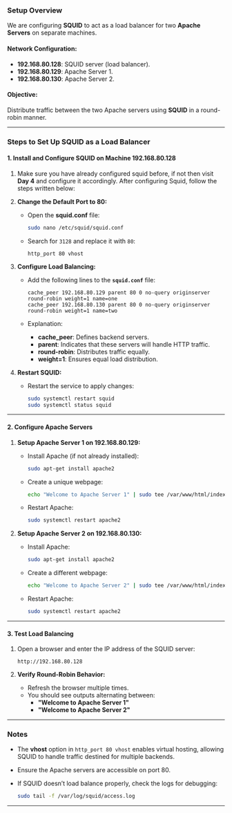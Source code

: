 ### **Setup Overview**

We are configuring **SQUID** to act as a load balancer for two **Apache Servers** on separate machines.

#### **Network Configuration:**

- **192.168.80.128**: SQUID server (load balancer).
- **192.168.80.129**: Apache Server 1.
- **192.168.80.130**: Apache Server 2.

#### **Objective:**

Distribute traffic between the two Apache servers using **SQUID** in a round-robin manner.

---

### **Steps to Set Up SQUID as a Load Balancer**

#### **1. Install and Configure SQUID on Machine 192.168.80.128**

1. Make sure you have already configured squid before, if not then visit **Day 4** and configure it accordingly. After configuring Squid, follow the steps written below:
    
2. **Change the Default Port to 80:**
    
    - Open the **squid.conf** file:
        
        ```bash
        sudo nano /etc/squid/squid.conf
        ```
        
    - Search for `3128` and replace it with `80`:
        
        ```plaintext
        http_port 80 vhost
        ```
        
3. **Configure Load Balancing:**
    
    - Add the following lines to the **`squid.conf`** file:
        
        ```plaintext
        cache_peer 192.168.80.129 parent 80 0 no-query originserver round-robin weight=1 name=one
        cache_peer 192.168.80.130 parent 80 0 no-query originserver round-robin weight=1 name=two
        ```
        
    - Explanation:
        - **cache_peer**: Defines backend servers.
        - **parent**: Indicates that these servers will handle HTTP traffic.
        - **round-robin**: Distributes traffic equally.
        - **weight=1**: Ensures equal load distribution.
4. **Restart SQUID:**
    
    - Restart the service to apply changes:
        
        ```bash
        sudo systemctl restart squid
        sudo systemctl status squid
        ```
        

---

#### **2. Configure Apache Servers**

1. **Setup Apache Server 1 on 192.168.80.129:**
    
    - Install Apache (if not already installed):
        
        ```bash
        sudo apt-get install apache2
        ```
        
    - Create a unique webpage:
        
        ```bash
        echo "Welcome to Apache Server 1" | sudo tee /var/www/html/index.html
        ```
        
    - Restart Apache:
        
        ```bash
        sudo systemctl restart apache2
        ```
        
2. **Setup Apache Server 2 on 192.168.80.130:**
    
    - Install Apache:
        
        ```bash
        sudo apt-get install apache2
        ```
        
    - Create a different webpage:
        
        ```bash
        echo "Welcome to Apache Server 2" | sudo tee /var/www/html/index.html
        ```
        
    - Restart Apache:
        
        ```bash
        sudo systemctl restart apache2
        ```
        

---

#### **3. Test Load Balancing**

1. Open a browser and enter the IP address of the SQUID server:
    
    ```plaintext
    http://192.168.80.128
    ```
    
2. **Verify Round-Robin Behavior:**
    
    - Refresh the browser multiple times.
    - You should see outputs alternating between:
        - **"Welcome to Apache Server 1"**
        - **"Welcome to Apache Server 2"**

---

### **Notes**

- The **vhost** option in `http_port 80 vhost` enables virtual hosting, allowing SQUID to handle traffic destined for multiple backends.
- Ensure the Apache servers are accessible on port 80.
- If SQUID doesn’t load balance properly, check the logs for debugging:
    
    ```bash
    sudo tail -f /var/log/squid/access.log
    ```
    

---